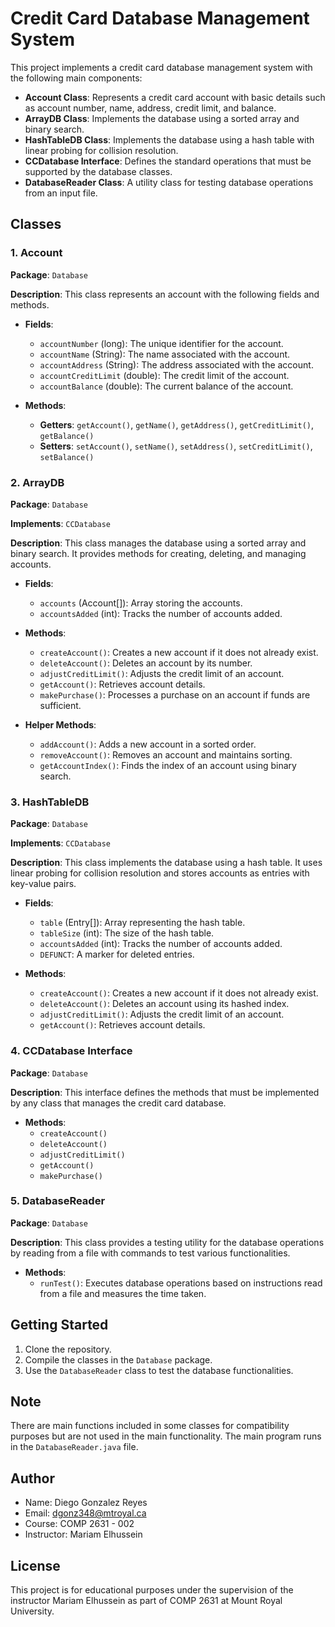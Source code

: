 # Credit Card Database Management System

This project implements a credit card database management system with the following main components:

- **Account Class**: Represents a credit card account with basic details such as account number, name, address, credit limit, and balance.
- **ArrayDB Class**: Implements the database using a sorted array and binary search.
- **HashTableDB Class**: Implements the database using a hash table with linear probing for collision resolution.
- **CCDatabase Interface**: Defines the standard operations that must be supported by the database classes.
- **DatabaseReader Class**: A utility class for testing database operations from an input file.

## Classes

### 1. Account

**Package**: `Database`

**Description**: This class represents an account with the following fields and methods.

- **Fields**:
  - `accountNumber` (long): The unique identifier for the account.
  - `accountName` (String): The name associated with the account.
  - `accountAddress` (String): The address associated with the account.
  - `accountCreditLimit` (double): The credit limit of the account.
  - `accountBalance` (double): The current balance of the account.

- **Methods**:
  - **Getters**: `getAccount()`, `getName()`, `getAddress()`, `getCreditLimit()`, `getBalance()`
  - **Setters**: `setAccount()`, `setName()`, `setAddress()`, `setCreditLimit()`, `setBalance()`

### 2. ArrayDB

**Package**: `Database`

**Implements**: `CCDatabase`

**Description**: This class manages the database using a sorted array and binary search. It provides methods for creating, deleting, and managing accounts.

- **Fields**:
  - `accounts` (Account[]): Array storing the accounts.
  - `accountsAdded` (int): Tracks the number of accounts added.

- **Methods**:
  - `createAccount()`: Creates a new account if it does not already exist.
  - `deleteAccount()`: Deletes an account by its number.
  - `adjustCreditLimit()`: Adjusts the credit limit of an account.
  - `getAccount()`: Retrieves account details.
  - `makePurchase()`: Processes a purchase on an account if funds are sufficient.
  
- **Helper Methods**:
  - `addAccount()`: Adds a new account in a sorted order.
  - `removeAccount()`: Removes an account and maintains sorting.
  - `getAccountIndex()`: Finds the index of an account using binary search.

### 3. HashTableDB

**Package**: `Database`

**Implements**: `CCDatabase`

**Description**: This class implements the database using a hash table. It uses linear probing for collision resolution and stores accounts as entries with key-value pairs.

- **Fields**:
  - `table` (Entry[]): Array representing the hash table.
  - `tableSize` (int): The size of the hash table.
  - `accountsAdded` (int): Tracks the number of accounts added.
  - `DEFUNCT`: A marker for deleted entries.

- **Methods**:
  - `createAccount()`: Creates a new account if it does not already exist.
  - `deleteAccount()`: Deletes an account using its hashed index.
  - `adjustCreditLimit()`: Adjusts the credit limit of an account.
  - `getAccount()`: Retrieves account details.
  
### 4. CCDatabase Interface

**Package**: `Database`

**Description**: This interface defines the methods that must be implemented by any class that manages the credit card database.

- **Methods**:
  - `createAccount()`
  - `deleteAccount()`
  - `adjustCreditLimit()`
  - `getAccount()`
  - `makePurchase()`

### 5. DatabaseReader

**Package**: `Database`

**Description**: This class provides a testing utility for the database operations by reading from a file with commands to test various functionalities.

- **Methods**:
  - `runTest()`: Executes database operations based on instructions read from a file and measures the time taken.

## Getting Started

1. Clone the repository.
2. Compile the classes in the `Database` package.
3. Use the `DatabaseReader` class to test the database functionalities.

## Note

There are main functions included in some classes for compatibility purposes but are not used in the main functionality. The main program runs in the `DatabaseReader.java` file.

## Author

- Name: Diego Gonzalez Reyes
- Email: dgonz348@mtroyal.ca
- Course: COMP 2631 - 002
- Instructor: Mariam Elhussein

## License

This project is for educational purposes under the supervision of the instructor Mariam Elhussein as part of COMP 2631 at Mount Royal University.

